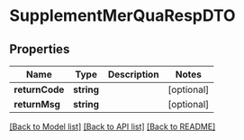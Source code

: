 # SupplementMerQuaRespDTO

## Properties
Name | Type | Description | Notes
------------ | ------------- | ------------- | -------------
**returnCode** | **string** |  | [optional] 
**returnMsg** | **string** |  | [optional] 

[[Back to Model list]](../README.md#documentation-for-models) [[Back to API list]](../README.md#documentation-for-api-endpoints) [[Back to README]](../README.md)


